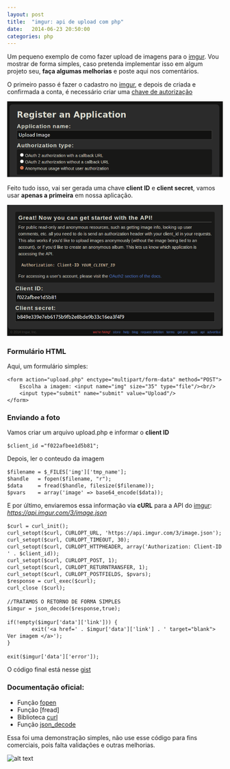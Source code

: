 ```yaml
---
layout: post
title:  "imgur: api de upload com php"
date:   2014-06-23 20:50:00
categories: php
---
```


Um pequeno exemplo de como fazer upload de imagens para o [imgur]. Vou mostrar de forma simples, caso pretenda implementar isso em algum projeto seu, **faça algumas melhorias** e poste aqui nos comentários. 

O primeiro passo é fazer o cadastro no [imgur], e depois de criada e confirmada a conta, é necessário criar uma [chave de autorização]

![alt text](/assets/images/post-003/upload-image-imgur-001.png "")

Feito tudo isso, vai ser gerada uma chave **client ID** e **client secret**, vamos usar **apenas a primeira** em nossa aplicação.

![alt text](/assets/images/post-003/upload-image-imgur-002.png "")

### Formulário HTML

Aqui, um formulário simples:

```
<form action="upload.php" enctype="multipart/form-data" method="POST">
    Escolha a imagem: <input name="img" size="35" type="file"/><br/>
    <input type="submit" name="submit" value="Upload"/>
</form>
```

### Enviando a foto

Vamos criar um arquivo upload.php e informar o **client ID**

```
$client_id ="f022afbee1d5b81";
```

Depois, ler o conteudo da imagem

```
$filename = $_FILES['img']['tmp_name'];
$handle   = fopen($filename, "r");
$data     = fread($handle, filesize($filename));
$pvars    = array('image' => base64_encode($data));
```

E por último, enviaremos essa informação via **cURL** para a API do [imgur]: *https://api.imgur.com/3/image.json*

```
$curl = curl_init();
curl_setopt($curl, CURLOPT_URL, 'https://api.imgur.com/3/image.json');
curl_setopt($curl, CURLOPT_TIMEOUT, 30);
curl_setopt($curl, CURLOPT_HTTPHEADER, array('Authorization: Client-ID ' . $client_id));
curl_setopt($curl, CURLOPT_POST, 1);
curl_setopt($curl, CURLOPT_RETURNTRANSFER, 1);
curl_setopt($curl, CURLOPT_POSTFIELDS, $pvars);
$response = curl_exec($curl);
curl_close ($curl);

//TRATAMOS O RETORNO DE FORMA SIMPLES
$imgur = json_decode($response,true);

if(!empty($imgur['data']['link'])) {
        exit('<a href=' . $imgur['data']['link'] . ' target="blank"> Ver imagem </a>');
}

exit($imgur['data']['error']);
```

O código final está nesse [gist]

### Documentação oficial:

* Função [fopen]
* Função [fread]
* Biblioteca [curl]
* Função [json_decode]

Essa foi uma demonstração simples, não use esse código para fins comerciais, pois falta validações e outras melhorias. 

![alt text](http://replygif.net/i/1188.gif)

[imgur]: http://imgur.com/
[chave de autorização]:https://api.imgur.com/oauth2/addclient
[fopen]: http://www.php.net/manual/en/function.fopen.php
[fred]: http://www.php.net/manual/en/function.fread.php
[curl]: http://www.php.net/manual/en/book.curl.php
[json_decode]: http://www.php.net/manual/en/function.json-decode.php
[gist]: https://gist.github.com/renanmpimentel/59d567b71239d9fcfb74
